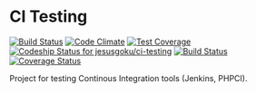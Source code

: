 CI Testing
========

[![Build Status](https://travis-ci.org/jesusgoku/ci-testing.svg?branch=master)](https://travis-ci.org/jesusgoku/ci-testing)
[![Code Climate](https://codeclimate.com/github/jesusgoku/ci-testing/badges/gpa.svg)](https://codeclimate.com/github/jesusgoku/ci-testing)
[![Test Coverage](https://codeclimate.com/github/jesusgoku/ci-testing/badges/coverage.svg)](https://codeclimate.com/github/jesusgoku/ci-testing/coverage)
[![Codeship Status for jesusgoku/ci-testing](https://codeship.com/projects/eeeb1ce0-3475-0133-cad0-3ed2ae51d2b8/status?branch=master)](https://codeship.com/projects/100514)
[![Build Status](https://semaphoreci.com/api/v1/projects/3695d5f1-310b-4c84-932c-feebb622b74d/530624/badge.svg)](https://semaphoreci.com/jesusurrutia/ci-testing)
[![Coverage Status](https://coveralls.io/repos/jesusgoku/ci-testing/badge.svg?branch=master&service=github)](https://coveralls.io/github/jesusgoku/ci-testing?branch=master)

Project for testing Continous Integration tools (Jenkins, PHPCI).
